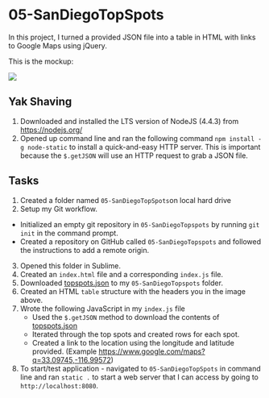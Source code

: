 # 05-SanDiegoTopSpots

In this project, I turned a provided JSON file into a table in HTML with links to Google Maps using jQuery.

This is the mockup:

<img src="http://i.imgur.com/4UU4Ye4.png" />

## Yak Shaving
1. Downloaded and installed the LTS version of NodeJS (4.4.3) from https://nodejs.org/
2. Opened up command line and ran the following command `npm install -g node-static` to install a quick-and-easy HTTP server. This is important because the `$.getJSON` will use an HTTP request to grab a JSON file.

## Tasks
1. Created a folder named `05-SanDiegoTopSpots`on local hard drive
2. Setup my Git workflow.
  - Initialized an empty git repository in `05-SanDiegoTopspots` by running `git init` in the command prompt.
  - Created a repository on GitHub called `05-SanDiegoTopspots` and followed the instructions to add a remote origin.
3. Opened this folder in Sublime.
4. Created an `index.html` file and a corresponding `index.js` file.
5. Downloaded [topspots.json]("https://github.com/OriginCodeAcademy/2016-SC-SummerCohort/tree/master/Projects/Week%201/05-SanDiegoTopSpots/topspots.json") to my `05-SanDiegoTopspots` folder.
6. Created an HTML `table` structure with the headers you in the image above.
7. Wrote the following JavaScript in my `index.js` file
   - Used the `$.getJSON` method to download the contents of [topspots.json]("https://github.com/OriginCodeAcademy/2016-CW-SpringCohort/tree/master/Projects/Week%201/05-SanDiegoTopSpots/topspots.json")
   - Iterated through the top spots and created rows for each spot.
   - Created a link to the location using the longitude and latitude provided. (Example https://www.google.com/maps?q=33.09745,-116.99572)
8. To start/test application - navigated to `05-SanDiegoTopSpots` in command line and ran `static .` to start a web server that I can access by going to `http://localhost:8080`.
